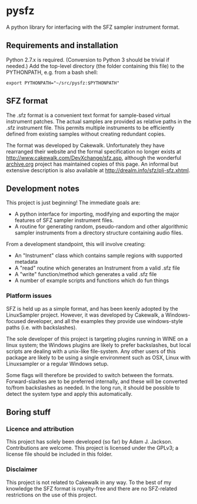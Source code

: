 pysfz
=====

A python library for interfacing with the SFZ sampler instrument format.

## Requirements and installation ##

Python 2.7.x is required. (Conversion to Python 3 should be trivial if needed.)
Add the top-level directory (the folder containing this file) to the
PYTHONPATH, e.g. from a bash shell:

	export PYTHONPATH="~/src/pysfz:$PYTHONPATH"

## SFZ format ##

The .sfz format is a convenient text format for sample-based virtual instrument patches. 
The actual samples are provided as relative paths in the .sfz instrument file. 
This permits multiple instruments to be efficiently defined from existing samples without 
creating redundant copies.

The format was developed by Cakewalk. Unfortunately they have
rearranged their website and the formal specification no longer exists
at http://www.cakewalk.com/DevXchange/sfz.asp, although the wonderful
[archive.org](https://archive.org) project has maintained copies of
this page. 
An informal but extensive description is also available at
http://drealm.info/sfz/plj-sfz.xhtml.

## Development notes ##

This project is just beginning! The immediate goals are:

* A python interface for importing, modifying and exporting the major
  features of SFZ sampler instrument files.
* A routine for generating random, pseudo-random and other algorithmic
  sampler instruments from a directory structure containing audio
  files.

From a development standpoint, this will involve creating:

* An "Instrument" class which contains sample regions with supported metadata
* A "read" routine which generates an Instrument from a valid .sfz file
* A "write" function/method which generates a valid .sfz file
* A number of example scripts and functions which do fun things

### Platform issues ###

SFZ is held up as a simple format, and has been keenly adopted by the
LinuxSampler project.
However, it was developed by Cakewalk, a Windows-focused developer,
and all the examples they provide use windows-style paths (i.e. with
backslashes).

The sole developer of this project is targeting plugins running in
WINE on a linux system; the Windows plugins are likely to prefer
backslashes, but local scripts are dealing with a unix-like file-system.
Any other users of this package are likely to be using a single
environment such as OSX, Linux with Linuxsampler or a regular Windows
setup.

Some flags will therefore be provided to switch between the formats.
Forward-slashes are to be preferred internally, and these will be
converted to/from backslashes as needed.
In the long run, it should be possible to detect the system type and
apply this automatically.

## Boring stuff ##

### Licence and attribution ###

This project has solely been developed (so far) by Adam J. Jackson. Contributions are welcome.
This project is licensed under the GPLv3; a license file should be included in this folder.

### Disclaimer ###

This project is not related to Cakewalk in any way. 
To the best of my knowledge the SFZ format is royalty-free and there are no SFZ-related restrictions on the use of this project.

